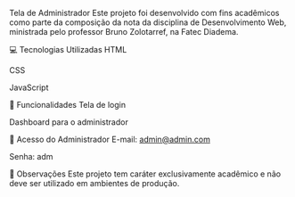 Tela de Administrador
Este projeto foi desenvolvido com fins acadêmicos como parte da composição da nota da disciplina de Desenvolvimento Web, ministrada pelo professor Bruno Zolotarref, na Fatec Diadema.

💻 Tecnologias Utilizadas
HTML

CSS

JavaScript

🔐 Funcionalidades
Tela de login

Dashboard para o administrador

👤 Acesso do Administrador
E-mail: admin@admin.com

Senha: adm

📌 Observações
Este projeto tem caráter exclusivamente acadêmico e não deve ser utilizado em ambientes de produção.

